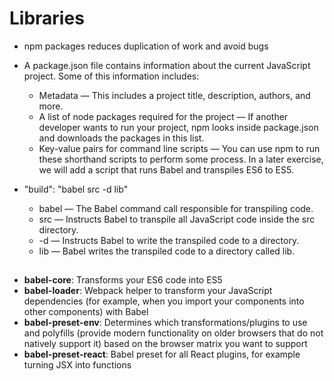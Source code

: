 # Libraries

- npm packages reduces duplication of work and avoid bugs
- A package.json file contains information about the current JavaScript project. Some of this information includes:
  - Metadata — This includes a project title, description, authors, and more.
  - A list of node packages required for the project — If another developer wants to run your project, npm looks inside package.json and downloads the packages in this list.
  - Key-value pairs for command line scripts — You can use npm to run these shorthand scripts to perform some process. In a later exercise, we will add a script that runs Babel and transpiles ES6 to ES5.

- "build": "babel src -d lib"
  - babel — The Babel command call responsible for transpiling code.
  - src — Instructs Babel to transpile all JavaScript code inside the src directory.
  - -d — Instructs Babel to write the transpiled code to a directory.
  - lib — Babel writes the transpiled code to a directory called lib.

## 
- **babel-core**: Transforms your ES6 code into ES5
- **babel-loader**: Webpack helper to transform your JavaScript dependencies (for example, when you import your components into other components) with Babel
- **babel-preset-env**: Determines which transformations/plugins to use and polyfills (provide modern functionality on older browsers that do not natively support it) based on the browser matrix you want to support
- **babel-preset-react**: Babel preset for all React plugins, for example turning JSX into functions